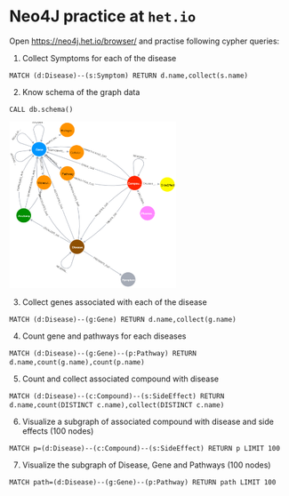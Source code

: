 # Neo4J practice at ```het.io```

Open https://neo4j.het.io/browser/ and practise following cypher queries:

1. Collect Symptoms for each of the disease
```
MATCH (d:Disease)--(s:Symptom) RETURN d.name,collect(s.name)
```
2. Know schema of the graph data
```
CALL db.schema()
```

<img src="graph.png" width="300" height="300"></img>

3. Collect genes associated with each of the disease
```
MATCH (d:Disease)--(g:Gene) RETURN d.name,collect(g.name)
```
4. Count gene and pathways for each diseases
```
MATCH (d:Disease)--(g:Gene)--(p:Pathway) RETURN d.name,count(g.name),count(p.name)
```
5. Count and collect associated compound with disease
```
MATCH (d:Disease)--(c:Compound)--(s:SideEffect) RETURN d.name,count(DISTINCT c.name),collect(DISTINCT c.name)
```
6. Visualize a subgraph of associated compound with disease and side effects (100 nodes)

```
MATCH p=(d:Disease)--(c:Compound)--(s:SideEffect) RETURN p LIMIT 100
```

7. Visualize the subgraph of Disease, Gene and Pathways (100 nodes)

```
MATCH path=(d:Disease)--(g:Gene)--(p:Pathway) RETURN path LIMIT 100
```

